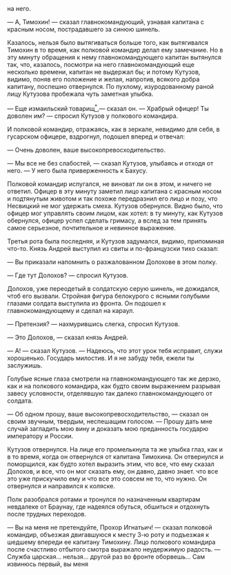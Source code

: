 на него.

— А, Тимохин! — сказал главнокомандующий, узнавая капитана с красным носом, пострадавшего за синюю шинель.

Казалось, нельзя было вытягиваться больше того, как вытягивался Тимохин в то время, как полковой командир делал ему замечание. Но в эту минуту обращения к нему главнокомандующего капитан вытянулся так, что, казалось, посмотри на него главнокомандующий еще несколько времени, капитан не выдержал бы; и потому Кутузов, видимо, поняв его положение и желая, напротив, всякого добра капитану, поспешно отвернулся. По пухлому, изуродованному раной лицу Кутузова пробежала чуть заметная улыбка.

— Еще измаильский товарищ[<sup>\*</sup>](#c_82),— сказал он. — Храбрый офицер! Ты доволен им? — спросил Кутузов у полкового командира.

И полковой командир, отражаясь, как в зеркале, невидимо для себя, в гусарском офицере, вздрогнул, подошел вперед и отвечал:

— Очень доволен, ваше высокопревосходительство.

— Мы все не без слабостей, — сказал Кутузов, улыбаясь и отходя от него. — У него была приверженность к Бахусу.

Полковой командир испугался, не виноват ли он в этом, и ничего не ответил. Офицер в эту минуту заметил лицо капитана с красным носом и подтянутым животом и так похоже передразнил его лицо и позу, что Несвицкий не мог удержать смеха. Кутузов обернулся. Видно было, что офицер мог управлять своим лицом, как хотел: в ту минуту, как Кутузов обернулся, офицер успел сделать гримасу, а вслед за тем принять самое серьезное, почтительное и невинное выражение.

Третья рота была последняя, и Кутузов задумался, видимо, припоминая что-то. Князь Андрей выступил из свиты и по-французски тихо сказал:

— Вы приказали напомнить о разжалованном Долохове в этом полку.

— Где тут Долохов? — спросил Кутузов.

Долохов, уже переодетый в солдатскую серую шинель, не дожидался, чтоб его вызвали. Стройная фигура белокурого с ясными голубыми глазами солдата выступила из фронта. Он подошел к главнокомандующему и сделал на караул.

— Претензия? — нахмурившись слегка, спросил Кутузов.

— Это Долохов, — сказал князь Андрей.

— А! — сказал Кутузов. — Надеюсь, что этот урок тебя исправит, служи хорошенько. Государь милостив. И я не забуду тебя, ежели ты заслужишь.

Голубые ясные глаза смотрели на главнокомандующего так же дерзко, как и на полкового командира, как будто своим выражением разрывая завесу условности, отделявшую так далеко главнокомандующего от солдата.

— Об одном прошу, ваше высокопревосходительство, — сказал он своим звучным, твердым, неспешащим голосом. — Прошу дать мне случай загладить мою вину и доказать мою преданность государю императору и России.

Кутузов отвернулся. На лице его промелькнула та же улыбка глаз, как и в то время, когда он отвернулся от капитана Тимохина. Он отвернулся и поморщился, как будто хотел выразить этим, что все, что ему сказал Долохов, и все, что он мог сказать ему, он давно, давно знает. что все это уже прискучило ему и что все это совсем не то, что нужно. Он отвернулся и направился к коляске.

Полк разобрался ротами и тронулся по назначенным квартирам невдалеке от Браунау, где надеялся обуться, обшиться и отдохнуть после трудных переходов.

— Вы на меня не претендуйте, Прохор Игнатьич! — сказал полковой командир, объезжая двигавшуюся к месту 3-ю роту и подъезжая к шедшему впереди ее капитану Тимохину. Лицо полкового командира после счастливо отбытого смотра выражало неудержимую радость. — Служба царская… нельзя… другой раз во фронте оборвешь… Сам извинюсь первый, вы меня

